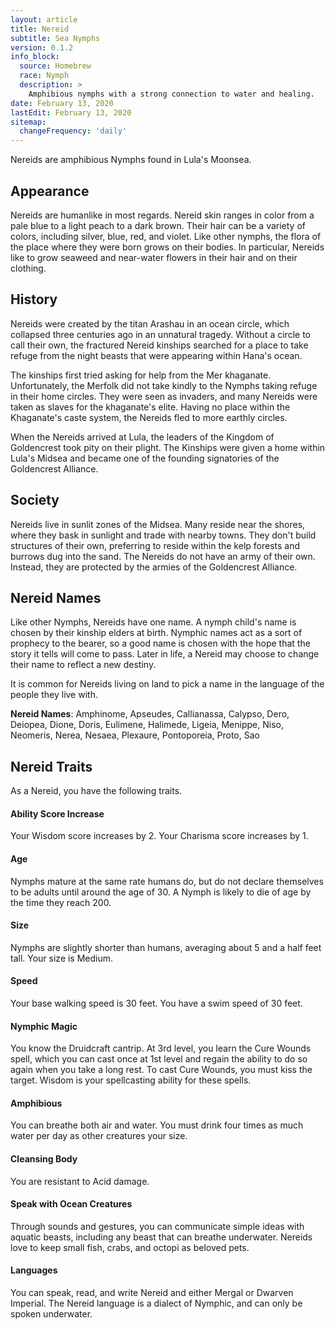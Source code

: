 ```yaml
---
layout: article
title: Nereid
subtitle: Sea Nymphs
version: 0.1.2
info_block:
  source: Homebrew
  race: Nymph
  description: >
    Amphibious nymphs with a strong connection to water and healing.
date: February 13, 2020
lastEdit: February 13, 2020
sitemap:
  changeFrequency: 'daily'
---
```


Nereids are amphibious Nymphs found in Lula's Moonsea.

## Appearance
Nereids are humanlike in most regards. Nereid skin ranges in color from a pale
blue to a light peach to a dark brown. Their hair can be a variety of colors,
including silver, blue, red, and violet. Like other nymphs, the flora of the
place where they were born grows on their bodies. In particular, Nereids like
to grow seaweed and near-water flowers in their hair and on their clothing.


## History
Nereids were created by the titan Arashau in an ocean circle, which collapsed
three centuries ago in an unnatural tragedy. Without a circle to call their
own, the fractured Nereid kinships searched for a place to take refuge from the
night beasts that were appearing within Hana's ocean.

The kinships first tried asking for help from the Mer khaganate. Unfortunately,
the Merfolk did not take kindly to the Nymphs taking refuge in their home
circles. They were seen as invaders, and many Nereids were taken as slaves for
the khaganate's elite. Having no place within the Khaganate's caste system,
the Nereids fled to more earthly circles.

When the Nereids arrived at Lula, the leaders of the Kingdom of Goldencrest
took pity on their plight. The Kinships were given a home within Lula's
Midsea and became one of the founding signatories of the Goldencrest Alliance.


## Society
Nereids live in sunlit zones of the Midsea. Many reside near the shores,
where they bask in sunlight and trade with nearby towns. They don't build
structures of their own, preferring to reside within the kelp forests and
burrows dug into the sand. The Nereids do not have an army of their own.
Instead, they are protected by the armies of the Goldencrest Alliance.


## Nereid Names
Like other Nymphs, Nereids have one name. A nymph child's name is chosen by
their kinship elders at birth. Nymphic names act as a sort of prophecy to the
bearer, so a good name is chosen with the hope that the story it tells will
come to pass. Later in life, a Nereid may choose to change their name to
reflect a new destiny.

It is common for Nereids living on land to pick a name in the language of the
people they live with.

**Nereid Names**: Amphinome, Apseudes, Callianassa, Calypso, Dero, Deiopea,
Dione, Doris, Eulimene, Halimede, Ligeia, Menippe, Niso, Neomeris, Nerea,
Nesaea, Plexaure, Pontoporeia, Proto, Sao

## Nereid Traits
As a Nereid, you have the following traits.

#### Ability Score Increase
Your Wisdom score increases by 2. Your Charisma score increases by 1.

#### Age
Nymphs mature at the same rate humans do, but do not declare themselves to be
adults until around the age of 30. A Nymph is likely to die of age by the time
they reach 200.

#### Size
Nymphs are slightly shorter than humans, averaging about 5 and a half feet
tall. Your size is Medium.

#### Speed
Your base walking speed is 30 feet. You have a swim speed of 30 feet.

#### Nymphic Magic
You know the Druidcraft cantrip. At 3rd level, you learn the Cure Wounds spell,
which you can cast once at 1st level and regain the ability to do so again when
you take a long rest. To cast Cure Wounds, you must kiss the target. Wisdom
is your spellcasting ability for these spells.

#### Amphibious
You can breathe both air and water. You must drink four times as much water per
day as other creatures your size.

#### Cleansing Body
You are resistant to Acid damage.

#### Speak with Ocean Creatures
Through sounds and gestures, you can communicate simple ideas with aquatic
beasts, including any beast that can breathe underwater. Nereids love to keep
small fish, crabs, and octopi as beloved pets.

#### Languages
You can speak, read, and write Nereid and either Mergal or Dwarven Imperial.
The Nereid language is a dialect of Nymphic, and can only be spoken underwater.
